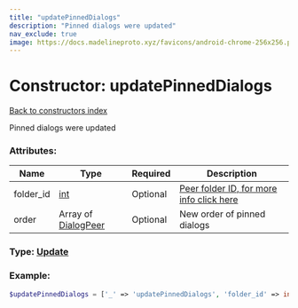 ```yaml
---
title: "updatePinnedDialogs"
description: "Pinned dialogs were updated"
nav_exclude: true
image: https://docs.madelineproto.xyz/favicons/android-chrome-256x256.png
---
```

# Constructor: updatePinnedDialogs  
[Back to constructors index](/API_docs/constructors/index.md)



Pinned dialogs were updated

### Attributes:

| Name     |    Type       | Required | Description |
|----------|---------------|----------|-------------|
|folder\_id|[int](/API_docs/types/int.md) | Optional|[Peer folder ID, for more info click here](https://core.telegram.org/api/folders#peer-folders)|
|order|Array of [DialogPeer](/API_docs/types/DialogPeer.md) | Optional|New order of pinned dialogs|



### Type: [Update](/API_docs/types/Update.md)


### Example:

```php
$updatePinnedDialogs = ['_' => 'updatePinnedDialogs', 'folder_id' => int, 'order' => [DialogPeer, DialogPeer]];
```  
